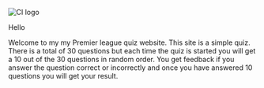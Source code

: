 ![CI logo](https://codeinstitute.s3.amazonaws.com/fullstack/ci_logo_small.png)

Hello

Welcome to my my Premier league quiz website. This site is a simple quiz. There is a total of 30 questions but each time the quiz is started you will get a 10 out of the 30 questions in random order. You get feedback if you answer the question correct or incorrectly and once you have answered 10 questions you will get your result.
